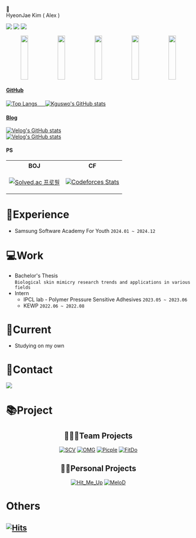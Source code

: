 👋\
HyeonJae Kim ( Alex )


<img src="https://img.shields.io/badge/Java-007396?style=flat&logo=OpenJDK&logoColor=white"/> <img src="https://img.shields.io/badge/Python-3776AB?style=flat&logo=Python&logoColor=white"/> <img src="https://img.shields.io/badge/C++-00599C?style=flat&logo=cplusplus&logoColor=white"/>


<div align="center">
<a href="https://github.com/devxb/gitanimals">
  <img src="https://render.gitanimals.org/lines/Kguswo?pet-id=620966883953186604" width="20%" height="120"/><img src="https://render.gitanimals.org/lines/Kguswo?pet-id=643067892459353867" width="20%" height="120"/><img src="https://render.gitanimals.org/lines/Kguswo?pet-id=643067894980118475" width="20%" height="120"/><img src="https://render.gitanimals.org/lines/Kguswo?pet-id=648768907320220947" width="20%" height="120" /><img src="https://render.gitanimals.org/lines/Kguswo?pet-id=643068788031328518" width="20%" height="120"/>
</div>  


#### GitHub

![Top Langs](https://github-readme-stats.vercel.app/api/top-langs/?username=Kguswo&layout=compact) 　 ![Kguswo's GitHub stats](https://github-readme-stats.vercel.app/api?username=Kguswo&show_icon=true&hide_border=true)  


#### Blog
[![Velog's GitHub stats](https://velog-readme-stats.vercel.app/api/badge?name=kguswo)](https://velog.io/@kguswo)
<br>
[![Velog's GitHub stats](https://velog-readme-stats.vercel.app/api?name=kguswo)](https://velog.io/@kguswo)


#### PS
<table>
<tr>
<th align="center">BOJ</th>
<th align="center">CF</th>
</tr>
<tr>
<td align="center">

[![Solved.ac 프로필](http://mazassumnida.wtf/api/v2/generate_badge?boj=nowalex322&scale=1.3)](https://solved.ac/nowalex322)

</td>
<td align="center">

[![Codeforces Stats](https://codeforces-readme-stats.vercel.app/api/card?username=nowalex322&theme=discord_old_blurple&disable_animations=false&show_icons=true&force_username=true)](https://codeforces.com/profile/nowalex322)

</td>
</tr>
</table>


# 📖Experience
- Samsung Software Academy For Youth `2024.01 ~ 2024.12`


# 💻Work
- Bachelor's Thesis\
  `Biological skin mimicry research trends and applications in various fields`
- Intern
  - IPCL lab - Polymer Pressure Sensitive Adhesives `2023.05 ~ 2023.06` 
  - KEWP	`2022.06 ~ 2022.08`


# 📌Current
  - Studying on my own


# 🤝Contact
 <a href="mailto:nowalex322@gmail.com@gmail.com"><img src="https://img.shields.io/badge/Gmail-EA4335?style=flat-square&logo=Gmail&logoColor=black"/></a>


# 📚Project

<div align="center">
  
## 👨‍👧‍👧Team Projects

[![SCV](https://github-readme-stats.vercel.app/api/pin/?username=Kguswo&repo=SCV&theme=swift)](https://github.com/Kguswo/SCV)
[![OMG](https://github-readme-stats.vercel.app/api/pin/?username=Kguswo&repo=OMG&theme=swift)](https://github.com/Kguswo/OMG)
[![Picple](https://github-readme-stats.vercel.app/api/pin/?username=Kguswo&repo=Picple&theme=swift)](https://github.com/Kguswo/Picple)
[![FitDo](https://github-readme-stats.vercel.app/api/pin/?username=Kguswo&repo=FitDo&theme=swift)](https://github.com/Kguswo/FitDo)

## 🙎‍♂️Personal Projects
[![Hit_Me_Up](https://github-readme-stats.vercel.app/api/pin/?username=Kguswo&repo=Hit_Me_Up&theme=swift)](https://github.com/Kguswo/Hit_Me_Up)
[![MeloD](https://github-readme-stats.vercel.app/api/pin/?username=Kguswo&repo=MeloD&theme=swift)](https://github.com/Kguswo/MeloD)

</div>


# Others
[![Hits](https://hitmeup-backend-593087166771.asia-northeast1.run.app/api/count/increment?url=https%3A%2F%2Fgithub.com%2FKguswo&title=hits&title_bg=555555&count_bg=79c83d&edge_flat=false)](https://hitmeup-backend-593087166771.asia-northeast1.run.app)
<br></br>
----
